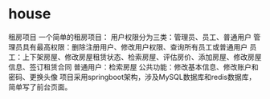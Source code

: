 # house
租房项目
一个简单的租房项目：
用户权限分为三类：管理员、员工、普通用户
管理员具有最高权限：删除注册用户、修改用户权限、查询所有员工或普通用户
员工：上下架房屋、修改房屋租赁状态、检索房屋、评估房价、添加房屋、修改房屋信息、签订租赁合同
普通用户：检索房屋
公共功能：修改基本信息、修改账户和密码、更换头像
项目采用springboot架构，涉及MySQL数据库和redis数据库，简单写了前台页面。
